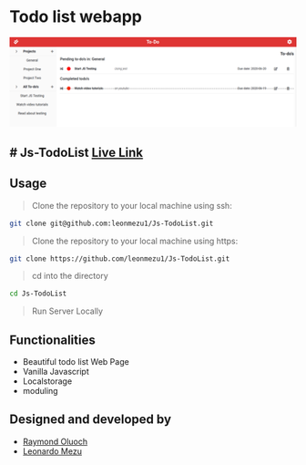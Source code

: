 # Todo list webapp

![sample](src/img/todolist.png)

## # Js-TodoList [Live Link]()

## Usage

> Clone the repository to your local machine using ssh:

```bash
git clone git@github.com:leonmezu1/Js-TodoList.git
```

> Clone the repository to your local machine using https:

```bash
git clone https://github.com/leonmezu1/Js-TodoList.git
```

> cd into the directory

```bash
cd Js-TodoList
```

> Run Server Locally

## Functionalities

- Beautiful todo list Web Page
- Vanilla Javascript
- Localstorage
- moduling

## Designed and developed by
- [Raymond Oluoch](https://github.com/rOluochKe)
- [Leonardo Mezu](https://github.com/leonmezu1)